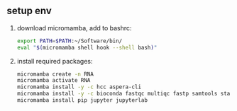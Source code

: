 ## setup env


1. download micromamba, add to bashrc:
   ```bash
   export PATH=$PATH:~/Software/bin/
   eval "$(micromamba shell hook --shell bash)"
   ```
   
2. install required packages:
   ```bash
   micromamba create -n RNA
   micromamba activate RNA
   micromamba install -y -c hcc aspera-cli
   micromamba install -y -c bioconda fastqc multiqc fastp samtools star
   micromamba install pip jupyter jupyterlab
    ```